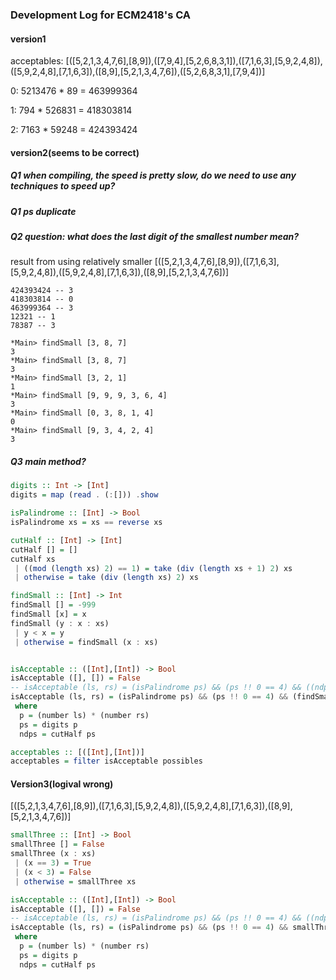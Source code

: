 ### Development Log for ECM2418's CA

#### version1
acceptables: [([5,2,1,3,4,7,6],[8,9]),([7,9,4],[5,2,6,8,3,1]),([7,1,6,3],[5,9,2,4,8]),([5,9,2,4,8],[7,1,6,3]),([8,9],[5,2,1,3,4,7,6]),([5,2,6,8,3,1],[7,9,4])]
 
0: 5213476 * 89 = 463999364

1: 794 * 526831 = 418303814

2: 7163 * 59248 = 424393424

#### version2(seems to be correct)
##### Q1 when compiling, the speed is pretty slow, do we need to use any techniques to speed up?

##### Q1 ps duplicate

##### Q2 question: what does the last digit of the smallest number mean?
result from using relatively smaller
[([5,2,1,3,4,7,6],[8,9]),([7,1,6,3],[5,9,2,4,8]),([5,9,2,4,8],[7,1,6,3]),([8,9],[5,2,1,3,4,7,6])]


```
424393424 -- 3
418303814 -- 0
463999364 -- 3
12321 -- 1
78387 -- 3
```

```
*Main> findSmall [3, 8, 7]
3
*Main> findSmall [3, 8, 7]
3
*Main> findSmall [3, 2, 1]
1
*Main> findSmall [9, 9, 9, 3, 6, 4]
3
*Main> findSmall [0, 3, 8, 1, 4]
0
*Main> findSmall [9, 3, 4, 2, 4]
3

```

##### Q3 main method?


```haskell
digits :: Int -> [Int]
digits = map (read . (:[])) .show

isPalindrome :: [Int] -> Bool
isPalindrome xs = xs == reverse xs

cutHalf :: [Int] -> [Int]
cutHalf [] = []
cutHalf xs
 | ((mod (length xs) 2) == 1) = take (div (length xs + 1) 2) xs
 | otherwise = take (div (length xs) 2) xs

findSmall :: [Int] -> Int
findSmall [] = -999
findSmall [x] = x
findSmall (y : x : xs)
 | y < x = y
 | otherwise = findSmall (x : xs)


isAcceptable :: ([Int],[Int]) -> Bool
isAcceptable ([], []) = False
-- isAcceptable (ls, rs) = (isPalindrome ps) && (ps !! 0 == 4) && ((ndps !! (length ndps - 1) == 3) || (ndps !! (length ndps - 2) == 3)) 
isAcceptable (ls, rs) = (isPalindrome ps) && (ps !! 0 == 4) && (findSmall (reverse ndps) == 3)
 where
  p = (number ls) * (number rs)
  ps = digits p
  ndps = cutHalf ps

acceptables :: [([Int],[Int])]
acceptables = filter isAcceptable possibles

```

#### Version3(logival wrong)
[([5,2,1,3,4,7,6],[8,9]),([7,1,6,3],[5,9,2,4,8]),([5,9,2,4,8],[7,1,6,3]),([8,9],[5,2,1,3,4,7,6])]

```haskell
smallThree :: [Int] -> Bool
smallThree [] = False
smallThree (x : xs)
 | (x == 3) = True
 | (x < 3) = False
 | otherwise = smallThree xs

isAcceptable :: ([Int],[Int]) -> Bool
isAcceptable ([], []) = False
-- isAcceptable (ls, rs) = (isPalindrome ps) && (ps !! 0 == 4) && ((ndps !! (length ndps - 1) == 3) || (ndps !! (length ndps - 2) == 3)) 
isAcceptable (ls, rs) = (isPalindrome ps) && (ps !! 0 == 4) && smallThree (reverse ndps)
 where
  p = (number ls) * (number rs)
  ps = digits p
  ndps = cutHalf ps
```


